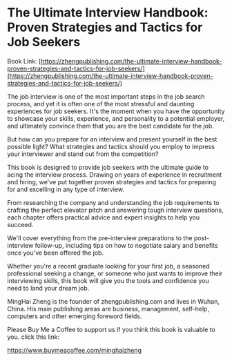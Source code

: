 # The Ultimate Interview Handbook: Proven Strategies and Tactics for Job Seekers

Book Link: [https://zhengpublishing.com/the-ultimate-interview-handbook-proven-strategies-and-tactics-for-job-seekers/](https://zhengpublishing.com/the-ultimate-interview-handbook-proven-strategies-and-tactics-for-job-seekers/)

The job interview is one of the most important steps in the job search process, and yet it is often one of the most stressful and daunting experiences for job seekers. It's the moment when you have the opportunity to showcase your skills, experience, and personality to a potential employer, and ultimately convince them that you are the best candidate for the job.

But how can you prepare for an interview and present yourself in the best possible light? What strategies and tactics should you employ to impress your interviewer and stand out from the competition?

This book is designed to provide job seekers with the ultimate guide to acing the interview process. Drawing on years of experience in recruitment and hiring, we've put together proven strategies and tactics for preparing for and excelling in any type of interview.

From researching the company and understanding the job requirements to crafting the perfect elevator pitch and answering tough interview questions, each chapter offers practical advice and expert insights to help you succeed.

We'll cover everything from the pre-interview preparations to the post-interview follow-up, including tips on how to negotiate salary and benefits once you've been offered the job.

Whether you're a recent graduate looking for your first job, a seasoned professional seeking a change, or someone who just wants to improve their interviewing skills, this book will give you the tools and confidence you need to land your dream job.

MingHai Zheng is the founder of zhengpublishing.com and lives in Wuhan, China. His main publishing areas are business, management, self-help, computers and other emerging foreword fields.

Please Buy Me a Coffee to support us if you think this book is valuable to you. click this link:

https://www.buymeacoffee.com/minghaizheng
